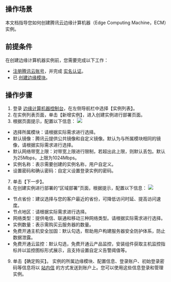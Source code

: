 ## 操作场景
本文档指导您如何创建腾讯云边缘计算机器（Edge Computing Machine，ECM）实例。

## 前提条件
在创建边缘计算机器实例前，您需要完成以下工作：
- [注册腾讯云账号](https://cloud.tencent.com/document/product/378/17985)，并完成 [实名认证](https://cloud.tencent.com/document/product/378/3629)。
- 已 [创建边缘模块](https://cloud.tencent.com/document/product/1108/44906)。

## 操作步骤

1. 登录 [边缘计算机器控制台](https://console.cloud.tencent.com/ecm/overview)，在左侧导航栏中选择【实例列表】。
2. 在实例列表页面，单击【新增实例】，进入创建实例进行部署页面。
3. 根据页面提示，配置以下信息：
![](https://main.qcloudimg.com/raw/7519bc154689e1ed59df13fc0a691d9d.png)
 - 选择所属模块：请根据实际需求进行选择。
 - 默认镜像：腾讯云提供公共镜像和自定义镜像。默认为与所属模块相同的镜像，请根据实际需求进行选择。
 - 默认网络带宽上限：对带宽上限进行限制，若超出此上限，则默认丢包。默认为25Mbps，上限为1024Mbps。
 - 实例名称：表示需要创建的实例名称，用户自定义。
 - 设置密码和确认密码：自定义设置登录实例的密码。
7. 单击【下一步】。
8. 在创建实例进行部署的“区域部署”页面，根据提示，配置以下信息：
![](https://main.qcloudimg.com/raw/9c1fc98adb301861f6289f4e5aed0eda.png)
 - 节点省份：建议选择与您的客户最近的省份，可降低访问时延、提高访问速度。
 - 节点地区：请根据实际需求进行选择。
 - 网络类型：提供电信、联通和移动三种网络类型。请根据实际需求进行选择。
 - 实例数量：表示需购买云服务器的数量。
 - 免费开通主机安全加固：默认勾选，帮助用户构建服务器安全防护体系，防止数据泄露。
 - 免费开通云监控：默认勾选，免费开通云产品监控，安装组件获取主机监控指标并以监控图标形式展示，且支持设置自定义告警阈值等。
9. 单击【确定购买】。
实例的所属边缘模块、配置信息、登录账户、初始登录密码等信息将以 [站内信](https://console.cloud.tencent.com/message) 的方式发送到账户上。您可以使用这些信息登录和管理实例。

